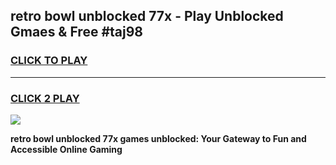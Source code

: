 
## retro bowl unblocked 77x - Play Unblocked Gmaes & Free #taj98
<h3>
<a href="https://news.freeplayer.one?title=retro_bowl_unblocked_77x&ref=24F">CLICK TO PLAY</a></h3>
<hr>

<h3>
<a href="https://news.freeplayer.one?title=retro_bowl_unblocked_77x&ref=24F">CLICK 2 PLAY</a>
  
</h3>

<a href="https://news.freeplayer.one?title=retro_bowl_unblocked_77x&ref=24F/"><img src="https://clearcache.store/games.png"></a>


**retro bowl unblocked 77x games unblocked: Your Gateway to Fun and Accessible Online Gaming**
